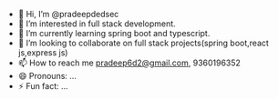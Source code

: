 - 👋 Hi, I’m @pradeepdedsec
- 👀 I’m interested in full stack development.
- 🌱 I’m currently learning spring boot and typescript.
- 💞️ I’m looking to collaborate on full stack projects(spring boot,react js,express js)
- 📫 How to reach me pradeep6d2@gmail.com, 9360196352
- 😄 Pronouns: ...
- ⚡ Fun fact: ...

<!---
pradeepdedsec/pradeepdedsec is a ✨ special ✨ repository because its `README.md` (this file) appears on your GitHub profile.
You can click the Preview link to take a look at your changes.
--->
